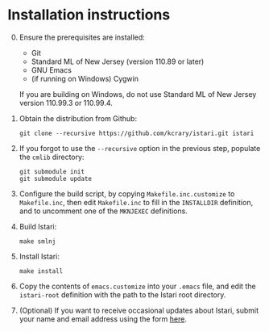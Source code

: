 # Installation instructions

0. Ensure the prerequisites are installed:

   - Git
   - Standard ML of New Jersey (version 110.89 or later)
   - GNU Emacs
   - (if running on Windows) Cygwin

   If you are building on Windows, do not use Standard ML of New
   Jersey version 110.99.3 or 110.99.4.

1. Obtain the distribution from Github:

       git clone --recursive https://github.com/kcrary/istari.git istari

2. If you forgot to use the `--recursive` option in the previous step,
   populate the `cmlib` directory:

       git submodule init
       git submodule update

3. Configure the build script, by copying `Makefile.inc.customize` to
   `Makefile.inc`, then edit `Makefile.inc` to fill in the `INSTALLDIR`
   definition, and to uncomment one of the `MKNJEXEC` definitions.

4. Build Istari:

       make smlnj

5. Install Istari:

       make install

6. Copy the contents of `emacs.customize` into your `.emacs` file, and
   edit the `istari-root` definition with the path to the Istari root
   directory.

7. (Optional) If you want to receive occasional updates about Istari,
   submit your name and email address using the form
   [here](https://mailman.srv.cs.cmu.edu/mailman/listinfo/istari-announce).
